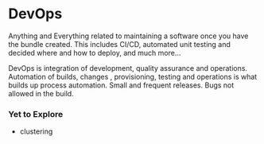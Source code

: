 # DevOps

Anything and Everything related to maintaining a software once you have the bundle created. This includes CI/CD, automated unit testing and decided where and how to deploy, and much more...

DevOps is integration of development, quality assurance and operations. Automation of builds, changes , provisioning, testing and operations is what builds up process automation. Small and frequent releases. Bugs not allowed in the build.

### Yet to Explore
- clustering

